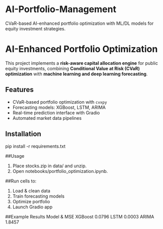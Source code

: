 # AI-Portfolio-Management
CVaR-based AI-enhanced portfolio optimization with ML/DL models for equity investment strategies.

# AI-Enhanced Portfolio Optimization

This project implements a **risk-aware capital allocation engine** for public equity investments, combining **Conditional Value at Risk (CVaR) optimization** with **machine learning and deep learning forecasting**.

## Features
- CVaR-based portfolio optimization with `cvxpy`
- Forecasting models: XGBoost, LSTM, ARIMA
- Real-time prediction interface with Gradio
- Automated market data pipelines

## Installation
pip install -r requirements.txt

##Usage
1. Place stocks.zip in data/ and unzip.
2. Open notebooks/portfolio_optimization.ipynb.

##Run cells to:
1. Load & clean data
2. Train forecasting models
3. Optimize portfolio
4. Launch Gradio app

##Example Results
Model &	MSE
XGBoost	0.0796
LSTM	0.0003
ARIMA	1.8457

